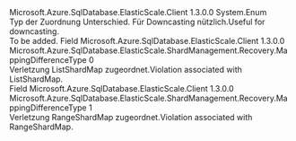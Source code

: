 <Type Name="MappingDifferenceType" FullName="Microsoft.Azure.SqlDatabase.ElasticScale.ShardManagement.Recovery.MappingDifferenceType">
  <TypeSignature Language="C#" Value="public enum MappingDifferenceType" />
  <TypeSignature Language="ILAsm" Value=".class public auto ansi sealed MappingDifferenceType extends System.Enum" />
  <TypeSignature Language="DocId" Value="T:Microsoft.Azure.SqlDatabase.ElasticScale.ShardManagement.Recovery.MappingDifferenceType" />
  <TypeSignature Language="VB.NET" Value="Public Enum MappingDifferenceType" />
  <TypeSignature Language="F#" Value="type MappingDifferenceType = " />
  <AssemblyInfo>
    <AssemblyName>Microsoft.Azure.SqlDatabase.ElasticScale.Client</AssemblyName>
    <AssemblyVersion>1.3.0.0</AssemblyVersion>
  </AssemblyInfo>
  <Base>
    <BaseTypeName>System.Enum</BaseTypeName>
  </Base>
  <Docs>
    <summary>
            Typ der Zuordnung Unterschied. <span data-ttu-id="18ebc-102">Für Downcasting nützlich.</span><span class="sxs-lookup"><span data-stu-id="18ebc-102">Useful for downcasting.</span></span>
            </summary>
    <remarks>To be added.</remarks>
  </Docs>
  <Members>
    <Member MemberName="List">
      <MemberSignature Language="C#" Value="List" />
      <MemberSignature Language="ILAsm" Value=".field public static literal valuetype Microsoft.Azure.SqlDatabase.ElasticScale.ShardManagement.Recovery.MappingDifferenceType List = int32(0)" />
      <MemberSignature Language="DocId" Value="F:Microsoft.Azure.SqlDatabase.ElasticScale.ShardManagement.Recovery.MappingDifferenceType.List" />
      <MemberSignature Language="VB.NET" Value="List" />
      <MemberSignature Language="F#" Value="List = 0" Usage="Microsoft.Azure.SqlDatabase.ElasticScale.ShardManagement.Recovery.MappingDifferenceType.List" />
      <MemberType>Field</MemberType>
      <AssemblyInfo>
        <AssemblyName>Microsoft.Azure.SqlDatabase.ElasticScale.Client</AssemblyName>
        <AssemblyVersion>1.3.0.0</AssemblyVersion>
      </AssemblyInfo>
      <ReturnValue>
        <ReturnType>Microsoft.Azure.SqlDatabase.ElasticScale.ShardManagement.Recovery.MappingDifferenceType</ReturnType>
      </ReturnValue>
      <MemberValue>0</MemberValue>
      <Docs>
        <summary>
            <span data-ttu-id="18ebc-103">Verletzung ListShardMap zugeordnet.</span><span class="sxs-lookup"><span data-stu-id="18ebc-103">Violation associated with ListShardMap.</span></span>
            </summary>
      </Docs>
    </Member>
    <Member MemberName="Range">
      <MemberSignature Language="C#" Value="Range" />
      <MemberSignature Language="ILAsm" Value=".field public static literal valuetype Microsoft.Azure.SqlDatabase.ElasticScale.ShardManagement.Recovery.MappingDifferenceType Range = int32(1)" />
      <MemberSignature Language="DocId" Value="F:Microsoft.Azure.SqlDatabase.ElasticScale.ShardManagement.Recovery.MappingDifferenceType.Range" />
      <MemberSignature Language="VB.NET" Value="Range" />
      <MemberSignature Language="F#" Value="Range = 1" Usage="Microsoft.Azure.SqlDatabase.ElasticScale.ShardManagement.Recovery.MappingDifferenceType.Range" />
      <MemberType>Field</MemberType>
      <AssemblyInfo>
        <AssemblyName>Microsoft.Azure.SqlDatabase.ElasticScale.Client</AssemblyName>
        <AssemblyVersion>1.3.0.0</AssemblyVersion>
      </AssemblyInfo>
      <ReturnValue>
        <ReturnType>Microsoft.Azure.SqlDatabase.ElasticScale.ShardManagement.Recovery.MappingDifferenceType</ReturnType>
      </ReturnValue>
      <MemberValue>1</MemberValue>
      <Docs>
        <summary>
            <span data-ttu-id="18ebc-104">Verletzung RangeShardMap zugeordnet.</span><span class="sxs-lookup"><span data-stu-id="18ebc-104">Violation associated with RangeShardMap.</span></span>
            </summary>
      </Docs>
    </Member>
  </Members>
</Type>